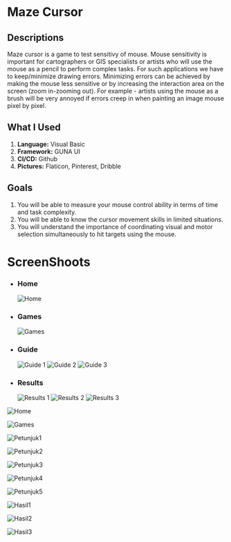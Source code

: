 # Maze Cursor
<h2>Descriptions</h2>
<p>Maze cursor is a game to test sensitivy of mouse. Mouse sensitivity is important for cartographers or GIS specialists or artists who will use the mouse as a pencil to perform complex tasks. For such applications we have to keep/minimize drawing errors. Minimizing errors can be achieved by making the mouse less sensitive or by increasing the interaction area on the screen (zoom in-zooming out). For example - artists using the mouse as a brush will be very annoyed if errors creep in when painting an image mouse pixel by pixel.</p>

<h2>What I Used</h2>
<ol>
  <li><b>Language:</b> Visual Basic</li>
  <li><b>Framework:</b> GUNA UI</li>
  <li><b>CI/CD:</b> Github</li>
  <li><b>Pictures:</b> Flaticon, Pinterest, Dribble</li>
</ol>

<h2>Goals</h2>
<ol>
  <li>You will be able to measure your mouse control ability in terms of time and task complexity.</li>
  <li>You will be able to know the cursor movement skills in limited situations.</li>
  <li>You will understand the importance of coordinating visual and motor selection simultaneously to hit targets using the mouse.</li>
</ol>

<h1>ScreenShoots</h1>
<ul>
  <li>
    <h3>Home</h3>
    <img src="https://user-images.githubusercontent.com/84588706/150046282-ea8d07c7-8bca-45b7-9ef6-68e80df843bc.jpg" alt="Home">
  </li>
  <li>
    <h3>Games</h3>
    <img src="https://user-images.githubusercontent.com/84588706/150046309-7728e118-884f-41d8-88f4-0afeab3583ae.jpg" alt="Games">
  </li>
  <li>
    <h3>Guide</h3>
    <img src="" alt="Guide 1">
    <img src="" alt="Guide 2">
    <img src="" alt="Guide 3">
  </li>
  <li>
    <h3>Results</h3>
    <img src="" alt="Results 1">
    <img src="" alt="Results 2">
    <img src="" alt="Results 3">
  </li>
</ul>

![Home]()

![Games]()

![Petunjuk1](https://user-images.githubusercontent.com/84588706/150046337-417526ff-e452-4a4f-ad9b-95a9907f8f49.jpg)

![Petunjuk2](https://user-images.githubusercontent.com/84588706/150046365-0f346fed-e726-4b26-830c-633ee77c1c21.jpg)

![Petunjuk3](https://user-images.githubusercontent.com/84588706/150046411-89b749d4-8ba5-4989-9310-bb696a6738cc.jpg)

![Petunjuk4](https://user-images.githubusercontent.com/84588706/150046451-d53e3c2d-4f63-472b-894e-c6c6e0b75db3.jpg)

![Petunjuk5](https://user-images.githubusercontent.com/84588706/150272684-6e3996bc-fe1c-4164-8216-857bb87536da.jpg)

![Hasil1](https://user-images.githubusercontent.com/84588706/150272720-228bf25a-7b77-468f-a6dd-af0a954657b1.jpg)

![Hasil2](https://user-images.githubusercontent.com/84588706/150272754-bb6108aa-da5b-4fa4-91de-02dc5c78779a.jpg)

![Hasil3](https://user-images.githubusercontent.com/84588706/150272789-93582507-871e-43b2-8638-a0317d2dc97f.jpg)
